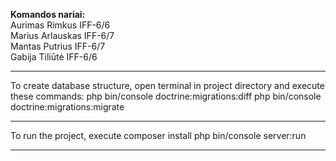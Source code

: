 **Komandos nariai:**  
Aurimas Rimkus IFF-6/6  
Marius Arlauskas IFF-6/7  
Mantas Putrius IFF-6/7  
Gabija Tiliūtė IFF-6/6  

---

To create database structure, open terminal in project directory and execute these commands:
php bin/console doctrine:migrations:diff
php bin/console doctrine:migrations:migrate

---

To run the project, execute
composer install
php bin/console server:run

---
